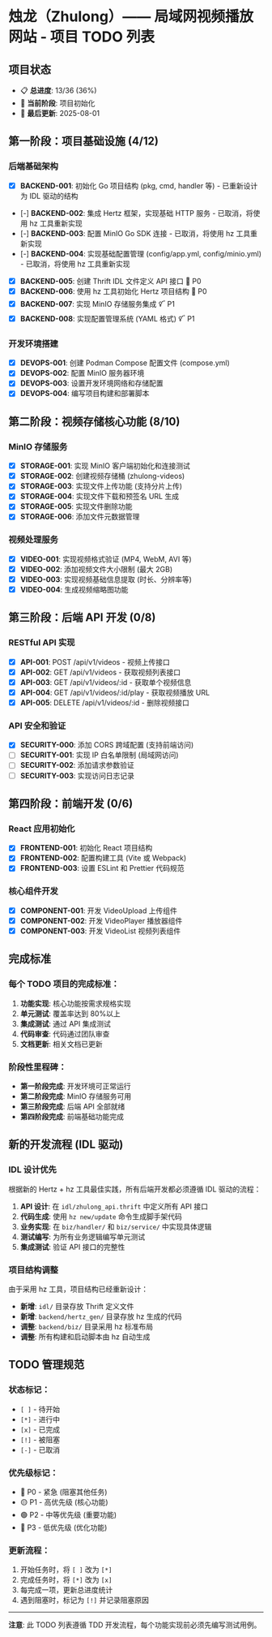# 烛龙（Zhulong）—— 局域网视频播放网站 - 项目 TODO 列表

## 项目状态

- 📋 **总进度**: 13/36 (36%)
- 🚀 **当前阶段**: 项目初始化
- 📅 **最后更新**: 2025-08-01

## 第一阶段：项目基础设施 (4/12)

### 后端基础架构

- [x] **BACKEND-001**: 初始化 Go 项目结构 (pkg, cmd, handler 等) - 已重新设计为 IDL 驱动的结构
- [-] **BACKEND-002**: 集成 Hertz 框架，实现基础 HTTP 服务 - 已取消，将使用 hz 工具重新实现
- [-] **BACKEND-003**: 配置 MinIO Go SDK 连接 - 已取消，将使用 hz 工具重新实现
- [-] **BACKEND-004**: 实现基础配置管理 (config/app.yml, config/minio.yml) - 已取消，将使用 hz 工具重新实现
- [x] **BACKEND-005**: 创建 Thrift IDL 文件定义 API 接口 🔴 P0
- [x] **BACKEND-006**: 使用 hz 工具初始化 Hertz 项目结构 🔴 P0
- [x] **BACKEND-007**: 实现 MinIO 存储服务集成 🜡 P1
- [x] **BACKEND-008**: 实现配置管理系统 (YAML 格式) 🜡 P1

### 开发环境搭建

- [x] **DEVOPS-001**: 创建 Podman Compose 配置文件 (compose.yml)
- [x] **DEVOPS-002**: 配置 MinIO 服务器环境
- [x] **DEVOPS-003**: 设置开发环境网络和存储配置
- [x] **DEVOPS-004**: 编写项目构建和部署脚本

## 第二阶段：视频存储核心功能 (8/10)

### MinIO 存储服务

- [x] **STORAGE-001**: 实现 MinIO 客户端初始化和连接测试
- [x] **STORAGE-002**: 创建视频存储桶 (zhulong-videos)
- [x] **STORAGE-003**: 实现文件上传功能 (支持分片上传)
- [x] **STORAGE-004**: 实现文件下载和预签名 URL 生成
- [x] **STORAGE-005**: 实现文件删除功能
- [x] **STORAGE-006**: 添加文件元数据管理

### 视频处理服务

- [x] **VIDEO-001**: 实现视频格式验证 (MP4, WebM, AVI 等)
- [x] **VIDEO-002**: 添加视频文件大小限制 (最大 2GB)
- [x] **VIDEO-003**: 实现视频基础信息提取 (时长、分辨率等)
- [x] **VIDEO-004**: 生成视频缩略图功能

## 第三阶段：后端 API 开发 (0/8)

### RESTful API 实现

- [x] **API-001**: POST /api/v1/videos - 视频上传接口
- [x] **API-002**: GET /api/v1/videos - 获取视频列表接口
- [x] **API-003**: GET /api/v1/videos/:id - 获取单个视频信息
- [x] **API-004**: GET /api/v1/videos/:id/play - 获取视频播放 URL
- [x] **API-005**: DELETE /api/v1/videos/:id - 删除视频接口

### API 安全和验证

- [x] **SECURITY-000**: 添加 CORS 跨域配置 (支持前端访问)
- [ ] **SECURITY-001**: 实现 IP 白名单限制 (局域网访问)
- [ ] **SECURITY-002**: 添加请求参数验证
- [ ] **SECURITY-003**: 实现访问日志记录

## 第四阶段：前端开发 (0/6)

### React 应用初始化

- [x] **FRONTEND-001**: 初始化 React 项目结构
- [x] **FRONTEND-002**: 配置构建工具 (Vite 或 Webpack)
- [x] **FRONTEND-003**: 设置 ESLint 和 Prettier 代码规范

### 核心组件开发

- [x] **COMPONENT-001**: 开发 VideoUpload 上传组件
- [x] **COMPONENT-002**: 开发 VideoPlayer 播放器组件
- [x] **COMPONENT-003**: 开发 VideoList 视频列表组件

## 完成标准

### 每个 TODO 项目的完成标准：

1. **功能实现**: 核心功能按需求规格实现
2. **单元测试**: 覆盖率达到 80%以上
3. **集成测试**: 通过 API 集成测试
4. **代码审查**: 代码通过团队审查
5. **文档更新**: 相关文档已更新

### 阶段性里程碑：

- **第一阶段完成**: 开发环境可正常运行
- **第二阶段完成**: MinIO 存储服务可用
- **第三阶段完成**: 后端 API 全部就绪
- **第四阶段完成**: 前端基础功能完成

## 新的开发流程 (IDL 驱动)

### IDL 设计优先

根据新的 Hertz + hz 工具最佳实践，所有后端开发都必须遵循 IDL 驱动的流程：

1. **API 设计**: 在 `idl/zhulong_api.thrift` 中定义所有 API 接口
2. **代码生成**: 使用 `hz new/update` 命令生成脚手架代码
3. **业务实现**: 在 `biz/handler/` 和 `biz/service/` 中实现具体逻辑
4. **测试编写**: 为所有业务逻辑编写单元测试
5. **集成测试**: 验证 API 接口的完整性

### 项目结构调整

由于采用 hz 工具，项目结构已经重新设计：

- **新增**: `idl/` 目录存放 Thrift 定义文件
- **新增**: `backend/hertz_gen/` 目录存放 hz 生成的代码
- **调整**: `backend/biz/` 目录采用 hz 标准布局
- **调整**: 所有构建和启动脚本由 hz 自动生成

## TODO 管理规范

### 状态标记：

- `[ ]` - 待开始
- `[*]` - 进行中
- `[x]` - 已完成
- `[!]` - 被阻塞
- `[-]` - 已取消

### 优先级标记：

- 🔴 P0 - 紧急 (阻塞其他任务)
- 🟡 P1 - 高优先级 (核心功能)
- 🟢 P2 - 中等优先级 (重要功能)
- 🔵 P3 - 低优先级 (优化功能)

### 更新流程：

1. 开始任务时，将 `[ ]` 改为 `[*]`
2. 完成任务时，将 `[*]` 改为 `[x]`
3. 每完成一项，更新总进度统计
4. 遇到阻塞时，标记为 `[!]` 并记录阻塞原因

---

**注意**: 此 TODO 列表遵循 TDD 开发流程，每个功能实现前必须先编写测试用例。
